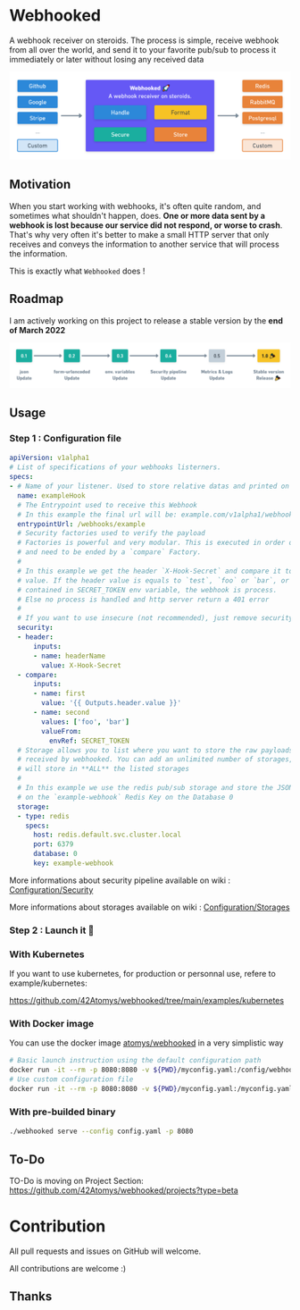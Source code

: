 # Webhooked

A webhook receiver on steroids. The process is simple, receive webhook from all over the world, and send it to your favorite pub/sub to process it immediately or later without losing any received data 

![Webhooked explained](/.github/profile/webhooked.png)

## Motivation

When you start working with webhooks, it's often quite random, and sometimes what shouldn't happen, does. **One or more data sent by a webhook is lost because our service did not respond, or worse to crash**. That's why very often it's better to make a small HTTP server that only receives and conveys the information to another service that will process the information.

This is exactly what `Webhooked` does !

## Roadmap

I am actively working on this project to release a stable version by the **end of March 2022**

![Roadmap](/.github/profile/roadmap.png)

## Usage

### Step 1 : Configuration file
```yaml
apiVersion: v1alpha1
# List of specifications of your webhooks listerners.
specs:
- # Name of your listener. Used to store relative datas and printed on log
  name: exampleHook
  # The Entrypoint used to receive this Webhook
  # In this example the final url will be: example.com/v1alpha1/webhooks/example
  entrypointUrl: /webhooks/example
  # Security factories used to verify the payload 
  # Factories is powerful and very modular. This is executed in order of declaration
  # and need to be ended by a `compare` Factory.
  #
  # In this example we get the header `X-Hook-Secret` and compare it to a static
  # value. If the header value is equals to `test`, `foo` or `bar`, or the value
  # contained in SECRET_TOKEN env variable, the webhook is process. 
  # Else no process is handled and http server return a 401 error
  #
  # If you want to use insecure (not recommended), just remove security property
  security:
  - header:
      inputs:
      - name: headerName
        value: X-Hook-Secret
  - compare:
      inputs:
      - name: first
        value: '{{ Outputs.header.value }}'
      - name: second
        values: ['foo', 'bar']
        valueFrom:
          envRef: SECRET_TOKEN
  # Storage allows you to list where you want to store the raw payloads
  # received by webhooked. You can add an unlimited number of storages, webhooked
  # will store in **ALL** the listed storages
  # 
  # In this example we use the redis pub/sub storage and store the JSON payload
  # on the `example-webhook` Redis Key on the Database 0
  storage:
  - type: redis
    specs:
      host: redis.default.svc.cluster.local
      port: 6379
      database: 0
      key: example-webhook
```

More informations about security pipeline available on wiki : [Configuration/Security](https://github.com/42Atomys/webhooked/wiki/Security)

More informations about storages available on wiki : [Configuration/Storages](https://github.com/42Atomys/webhooked/wiki/Configuration-Storages)

### Step 2 : Launch it 🚀
### With Kubernetes

If you want to use kubernetes, for production or personnal use, refere to example/kubernetes:

https://github.com/42Atomys/webhooked/tree/main/examples/kubernetes


### With Docker image

You can use the docker image [atomys/webhooked](https://hub.docker.com/r/atomys/webhooked) in a very simplistic way

```sh
# Basic launch instruction using the default configuration path
docker run -it --rm -p 8080:8080 -v ${PWD}/myconfig.yaml:/config/webhooks.yaml atomys/webhooked:latest
# Use custom configuration file
docker run -it --rm -p 8080:8080 -v ${PWD}/myconfig.yaml:/myconfig.yaml atomys/webhooked:latest serve --config /myconfig.yaml
```

### With pre-builded binary

```sh
./webhooked serve --config config.yaml -p 8080
```

## To-Do

TO-Do is moving on Project Section: https://github.com/42Atomys/webhooked/projects?type=beta

# Contribution

All pull requests and issues on GitHub will welcome.

All contributions are welcome :)

## Thanks
